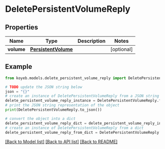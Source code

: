 # DeletePersistentVolumeReply


## Properties

Name | Type | Description | Notes
------------ | ------------- | ------------- | -------------
**volume** | [**PersistentVolume**](PersistentVolume.md) |  | [optional] 

## Example

```python
from koyeb.models.delete_persistent_volume_reply import DeletePersistentVolumeReply

# TODO update the JSON string below
json = "{}"
# create an instance of DeletePersistentVolumeReply from a JSON string
delete_persistent_volume_reply_instance = DeletePersistentVolumeReply.from_json(json)
# print the JSON string representation of the object
print(DeletePersistentVolumeReply.to_json())

# convert the object into a dict
delete_persistent_volume_reply_dict = delete_persistent_volume_reply_instance.to_dict()
# create an instance of DeletePersistentVolumeReply from a dict
delete_persistent_volume_reply_from_dict = DeletePersistentVolumeReply.from_dict(delete_persistent_volume_reply_dict)
```
[[Back to Model list]](../README.md#documentation-for-models) [[Back to API list]](../README.md#documentation-for-api-endpoints) [[Back to README]](../README.md)


